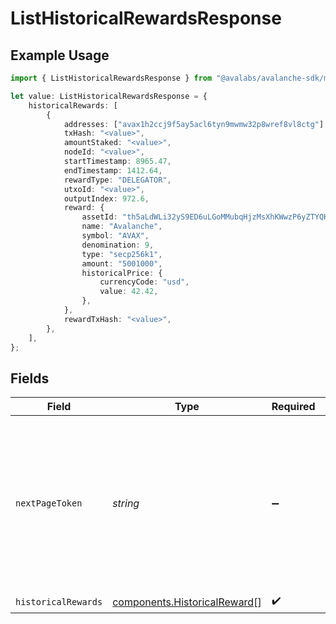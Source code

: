 # ListHistoricalRewardsResponse

## Example Usage

```typescript
import { ListHistoricalRewardsResponse } from "@avalabs/avalanche-sdk/models/components";

let value: ListHistoricalRewardsResponse = {
    historicalRewards: [
        {
            addresses: ["avax1h2ccj9f5ay5acl6tyn9mwmw32p8wref8vl8ctg"],
            txHash: "<value>",
            amountStaked: "<value>",
            nodeId: "<value>",
            startTimestamp: 8965.47,
            endTimestamp: 1412.64,
            rewardType: "DELEGATOR",
            utxoId: "<value>",
            outputIndex: 972.6,
            reward: {
                assetId: "th5aLdWLi32yS9ED6uLGoMMubqHjzMsXhKWwzP6yZTYQKYzof",
                name: "Avalanche",
                symbol: "AVAX",
                denomination: 9,
                type: "secp256k1",
                amount: "5001000",
                historicalPrice: {
                    currencyCode: "usd",
                    value: 42.42,
                },
            },
            rewardTxHash: "<value>",
        },
    ],
};
```

## Fields

| Field                                                                                                                                  | Type                                                                                                                                   | Required                                                                                                                               | Description                                                                                                                            |
| -------------------------------------------------------------------------------------------------------------------------------------- | -------------------------------------------------------------------------------------------------------------------------------------- | -------------------------------------------------------------------------------------------------------------------------------------- | -------------------------------------------------------------------------------------------------------------------------------------- |
| `nextPageToken`                                                                                                                        | *string*                                                                                                                               | :heavy_minus_sign:                                                                                                                     | A token, which can be sent as `pageToken` to retrieve the next page. If this field is omitted or empty, there are no subsequent pages. |
| `historicalRewards`                                                                                                                    | [components.HistoricalReward](../../models/components/historicalreward.md)[]                                                           | :heavy_check_mark:                                                                                                                     | N/A                                                                                                                                    |
